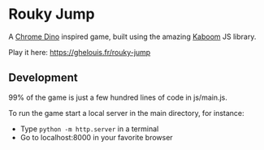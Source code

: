 # Rouky Jump

A [Chrome Dino](https://en.wikipedia.org/wiki/Dinosaur_Game) inspired game, built using the amazing [Kaboom](https://kaboomjs.com) JS library.

Play it here: https://ghelouis.fr/rouky-jump

## Development

99% of the game is just a few hundred lines of code in js/main.js.

To run the game start a local server in the main directory, for instance:
- Type `python -m http.server` in a terminal
- Go to localhost:8000 in your favorite browser
